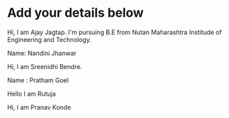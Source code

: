 # Add your details below
Hi, I am Ajay Jagtap. I'm pursuing B.E from Nutan Maharashtra Institude of Engineering and Technology.

Name: Nandini Jhanwar

Hi, I am Sreenidhi Bendre.

Name : Pratham Goel

Hello I am Rutuja

Hi, I am Pranav Konde





